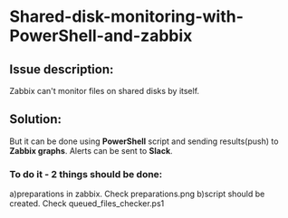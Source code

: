 # Shared-disk-monitoring-with-PowerShell-and-zabbix
## Issue description: 
Zabbix can't monitor files on shared disks by itself. 

## Solution:
But it can be done using **PowerShell** script and sending results(push) to **Zabbix graphs**. Alerts can be sent to **Slack**.

### To do it - 2 things should be done:
a)preparations in zabbix. Check  preparations.png
b)script should be created. Check queued_files_checker.ps1
